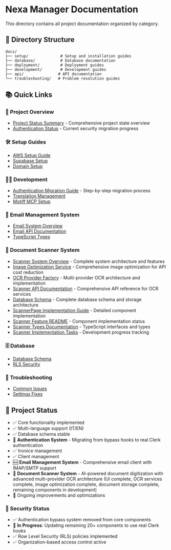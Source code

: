 # Nexa Manager Documentation

This directory contains all project documentation organized by category.

## 📁 Directory Structure

```
docs/
├── setup/              # Setup and installation guides
├── database/           # Database documentation
├── deployment/         # Deployment guides
├── development/        # Development guides
├── api/               # API documentation
└── troubleshooting/   # Problem resolution guides
```

## 📚 Quick Links

### 🚀 Project Overview
- [Project Status Summary](PROJECT_STATUS_SUMMARY.md) - Comprehensive project state overview
- [Authentication Status](AUTHENTICATION_STATUS.md) - Current security migration progress

### 🛠️ Setup Guides
- [AWS Setup Guide](setup/AWS_SETUP_GUIDE.md)
- [Supabase Setup](setup/README_SUPABASE.md)
- [Domain Setup](setup/DOMAIN_SETUP_CHECKLIST.md)

### 👨‍💻 Development
- [Authentication Migration Guide](development/AUTHENTICATION_MIGRATION_GUIDE.md) - Step-by-step migration process
- [Translation Management](development/README_TRANSLATE.md)
- [Motiff MCP Setup](development/MOTIFF_MCP_SETUP.md)

### 📧 Email Management System
- [Email System Overview](../web-app/docs/EMAIL_SYSTEM.md)
- [Email API Documentation](../web-app/docs/EMAIL_API.md)
- [TypeScript Types](../web-app/docs/TYPESCRIPT_TYPES.md)

### 📄 Document Scanner System
- [Scanner System Overview](../web-app/docs/SCANNER_SYSTEM.md) - Complete system architecture and features
- [Image Optimization Service](../web-app/docs/IMAGE_OPTIMIZATION_SERVICE.md) - Comprehensive image optimization for API cost reduction
- [OCR Provider Factory](../web-app/docs/OCR_PROVIDER_FACTORY.md) - Multi-provider OCR architecture and implementation
- [Scanner API Documentation](../web-app/docs/SCANNER_API.md) - Comprehensive API reference for OCR services
- [Database Schema](../web-app/docs/DATABASE_SCANNER_SCHEMA.md) - Complete database schema and storage architecture
- [ScannerPage Implementation Guide](../web-app/docs/SCANNER_PAGE_IMPLEMENTATION.md) - Detailed component implementation
- [Scanner Feature README](../web-app/src/components/scanner/README.md) - Component implementation status
- [Scanner Types Documentation](../web-app/src/types/scanner.ts) - TypeScript interfaces and types
- [Scanner Implementation Tasks](../.kiro/specs/document-scanner/tasks.md) - Development progress tracking

### 🗄️ Database
- [Database Schema](database/README.md)
- [RLS Security](database/RLS_SECURITY_DOCUMENTATION.md)

### 🔧 Troubleshooting
- [Common Issues](troubleshooting/ERRORI_RISOLTI_SUMMARY.md)
- [Settings Fixes](troubleshooting/SETTINGS_FIXES_SUMMARY.md)

## 🔧 Project Status

- ✅ Core functionality implemented
- ✅ Multi-language support (IT/EN)
- ✅ Database schema stable
- 🔄 **Authentication System** - Migrating from bypass hooks to real Clerk authentication
- ✅ Invoice management
- ✅ Client management
- 🆕 **Email Management System** - Comprehensive email client with IMAP/SMTP support
- 🔄 **Document Scanner System** - AI-powered document digitization with advanced multi-provider OCR architecture (UI complete, OCR services complete, image optimization complete, document storage complete, remaining components in development)
- 🔄 Ongoing improvements and optimizations

### 🔐 Security Status
- ✅ Authentication bypass system removed from core components
- 🔄 **In Progress**: Updating remaining 20+ components to use real Clerk hooks
- ✅ Row Level Security (RLS) policies implemented
- ✅ Organization-based access control active
